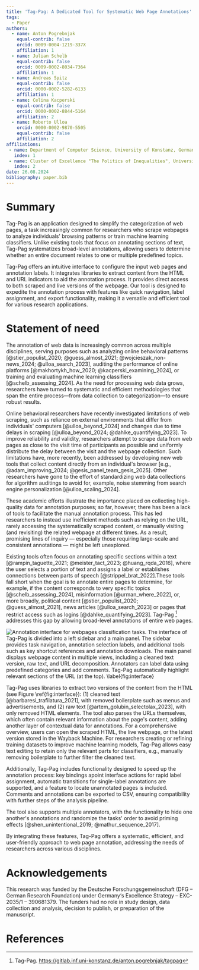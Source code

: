 ```yaml
---
title: 'Tag-Pag: A Dedicated Tool for Systematic Web Page Annotations'
tags:
  - Paper
authors:
  - name: Anton Pogrebnjak
    equal-contrib: false
    orcid: 0009-0004-1219-337X
    affiliation: 1
  - name: Julian Schelb
    equal-contrib: false
    orcid: 0009-0002-8034-7364
    affiliation: 1
  - name: Andreas Spitz
    equal-contrib: false
    orcid: 0000-0002-5282-6133
    affiliation: 1
  - name: Celina Kacperski
    equal-contrib: false
    orcid: 0000-0002-8844-5164
    affiliation: 2
  - name: Roberto Ulloa
    orcid: 0000-0002-9870-5505
    equal-contrib: false
    affiliation: 2
affiliations:
 - name: Department of Computer Science, University of Konstanz, Germany
   index: 1
 - name: Cluster of Excellence "The Politics of Inequalities", University of Konstanz, Germany
   index: 2
date: 26.08.2024
bibliography: paper.bib
---
```


# Summary

<!-- possible names Tagweb|WebAnnotator|Tagpag|Tag-Pag  -->

Tag-Pag is an application designed to simplify the categorization of web pages, a task increasingly common for researchers who scrape webpages to analyze individuals' browsing patterns or train machine learning classifiers. Unlike existing tools that focus on annotating sections of text, Tag-Pag systematizes broad-level annotations, allowing users to determine whether an entire document relates to one or multiple predefined topics. 

Tag-Pag offers an intuitive interface to configure the input web pages and annotation labels. It integrates libraries to extract content from the HTML and URL indicators to aid the annotation process. It provides direct access to both scraped and live versions of the webpage. Our tool is designed to expedite the annotation process with features like quick navigation, label assignment, and export functionality, making it a versatile and efficient tool for various research applications.

# Statement of need


The annotation of web data is increasingly common across multiple disciplines, serving purposes such as analyzing online behavioral patterns [@stier_populist_2020; @guess_almost_2021; @wojcieszak_non-news_2024; @ulloa_search_2023], auditing the performance of online platforms [@makhortykh_how_2020; @kacperski_examining_2024], or training and evaluating machine learning classifiers [@schelb_assessing_2024]. As the need for processing web data grows, researchers have turned to systematic and efficient methodologies that span the entire process—from data collection to categorization—to ensure robust results.

Online behavioral researchers have recently investigated limitations of web scraping, such as reliance on external environments that differ from individuals' computers [@ulloa_beyond_2024] and changes due to time delays in scraping [@ulloa_beyond_2024; @dahlke_quantifying_2023]. To improve reliability and validity, researchers attempt to scrape data from web pages as close to the visit time of participants as possible and uniformly distribute the delay between the visit and the webpage collection. Such limitations have, more recently, been addressed by developing new web tools that collect content directly from an individual's browser [e.g., @adam_improving_2024; @gesis_panel_team_gesis_2025]. Other researchers have gone to the effort of standardizing web data collections for algorithm auditings to avoid for, example, noise stemming from search engine personalization [@ulloa_scaling_2024]. 

These academic efforts illustrate the importance placed on collecting high-quality data for annotation purposes; so far, however, there has been a lack of tools to facilitate the manual annotation process. This has led researchers to instead use inefficient methods such as relying on the URL, rarely accessing the systematically scraped content, or manually visiting (and revisiting) the related webpage at different times. As a result, promising lines of inquiry — especially those requiring large-scale and consistent annotations — might be left unexplored. 

Existing tools often focus on annotating specific sections within a text [@rampin_taguette_2021; @meister_tact_2023; @huang_rqda_2016], where the user selects a portion of text and assigns a label or establishes connections between parts of speech [@strippel_brat_2022].These tools fall short when the goal is to annotate entire pages to determine, for example, if the content corresponds to very specific topics [@schelb_assessing_2024], misinformation [@urman_where_2022], or, more broadly, political content [@stier_populist_2020; @guess_almost_2021], news articles [@ulloa_search_2023] or pages that restrict access such as logins [@dahlke_quantifying_2023]. Tag-Pag [^1] addresses this gap by allowing broad-level annotations of entire web pages.

[^1]: Tag-Pag. https://gitlab.inf.uni-konstanz.de/anton.pogrebnjak/tagpag

![Annotation interface for webpages classification tasks. The interface of Tag-Pag is divided into a left sidebar and a main panel. The sidebar provides task navigation, annotation selection labels, and additional tools such as key shortcut references and annotation downloads. The main panel displays webpage content in multiple views, including a cleaned text version, raw text, and URL decomposition. Annotators can label data using predefined categories and add comments. Tag-Pag automatically highlight relevant sections of the URL (at the top). \label{fig:interface}](fig1.png)

Tag-Pag uses libraries to extract two versions of the content from the HTML (see Figure \ref{fig:interface}): (1) cleaned text [@barbaresi_trafilatura_2021], with removed boilerplate such as menus and advertisements, and (2) raw text [@artem_golubin_selectolax_2023], with only removed HTML elements. The tool also parses the URLs themselves, which often contain relevant information about the page's content, adding another layer of contextual data for annotations. For a comprehensive overview, users can open the scraped HTML, the live webpage, or the latest version stored in the Wayback Machine. For researchers creating or refining training datasets to improve machine learning models, Tag-Pag allows easy text editing to retain only the relevant parts for classifiers, e.g., manually removing boilerplate to further filter the cleaned text.

Additionally, Tag-Pag includes functionality designed to speed up the annotation process: key bindings apoint interface actions for rapid label assignment, automatic transitions for single-label annotations are supported, and a feature to locate unannotated pages is included. Comments and annotations can be exported to CSV, ensuring compatibility with further steps of the analysis pipeline. 

The tool also supports multiple annotators, with the functionality to hide one another's annotations and randomize the tasks' order to avoid priming effects [@shen_unintentional_2019; @mathur_sequence_2017].
 
By integrating these features, Tag-Pag offers a systematic, efficient, and user-friendly approach to web page annotation, addressing the needs of researchers across various disciplines.

# Acknowledgements

This research was funded by the Deutsche Forschungsgemeinschaft (DFG – German Research Foundation) under Germany‘s Excellence Strategy – EXC- 2035/1 – 390681379. The funders had no role in study design, data collection and analysis, decision to publish, or preparation of the manuscript.

# References

